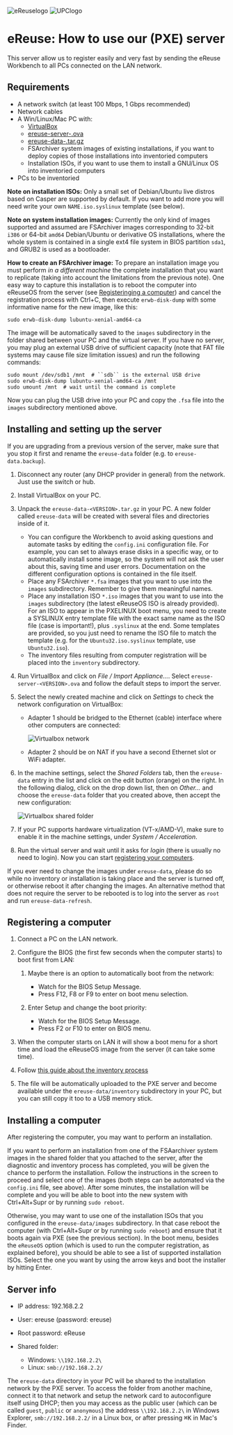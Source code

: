 ![eReuselogo](./images/eReuse_logo_200.png)
![UPClogo](./images/UPC_logo_200.png)

# eReuse: How to use our (PXE) server

This server allow us to register easily and very fast by sending the eReuse Workbench to all PCs connected on the LAN network.

## Requirements

  - A network switch (at least 100 Mbps, 1 Gbps recommended)
  - Network cables
  - A Win/Linux/Mac PC with:
      - [VirtualBox](https://www.virtualbox.org/wiki/Downloads)
      - [ereuse-server-<VERSION>.ova](https://github.com/eReuse/workbench/releases/latest)
      - [ereuse-data-<VERSION>.tar.gz](https://github.com/eReuse/workbench/releases/latest)
      - FSArchiver system images of existing installations, if you want to deploy copies of those installations into inventoried computers
      - Installation ISOs, if you want to use them to install a GNU/Linux OS into inventoried computers
  - PCs to be inventoried

**Note on installation ISOs:** Only a small set of Debian/Ubuntu live distros based on Casper are supported by default. If you want to add more you will need write your own ``NAME.iso.syslinux`` template (see below).

**Note on system installation images:** Currently the only kind of images supported and assumed are FSArchiver images corresponding to 32-bit ``i386`` or 64-bit ``amd64`` Debian/Ubuntu or derivative OS installations, where the whole system is contained in a single ext4 file system in BIOS partition ``sda1``, and GRUB2 is used as a bootloader.

**How to create an FSArchiver image:** To prepare an installation image you must perform *in a different machine* the complete installation that you want to replicate (taking into account the limitations from the previous note).  One easy way to capture this installation is to reboot the computer into eReuseOS from the server (see [Registeringing a computer](#registering-a-computer)) and cancel the registration process with Ctrl+C, then execute ``erwb-disk-dump`` with some informative name for the new image, like this:

```
sudo erwb-disk-dump lubuntu-xenial-amd64-ca
```

The image will be automatically saved to the ``images`` subdirectory in the folder shared between your PC and the virtual server.  If you have no server, you may plug an external USB drive of sufficient capacity (note that FAT file systems may cause file size limitation issues) and run the following commands:

```
sudo mount /dev/sdb1 /mnt  # ``sdb`` is the external USB drive
sudo erwb-disk-dump lubuntu-xenial-amd64-ca /mnt
sudo umount /mnt  # wait until the command is complete
```

Now you can plug the USB drive into your PC and copy the ``.fsa`` file into the ``images`` subdirectory mentioned above.

## Installing and setting up the server

If you are upgrading from a previous version of the server, make sure that you stop it first and rename the ``ereuse-data`` folder (e.g. to ``ereuse-data.backup``).

 1. Disconnect any router (any DHCP provider in general) from the network.  Just use the switch or hub.
 2. Install VirtualBox on your PC.
 3. Unpack the ``ereuse-data-<VERSION>.tar.gz`` in your PC.  A new folder called ``ereuse-data`` will be created with several files and directories inside of it.

      - You can configure the Workbench to avoid asking questions and automate tasks by editing the ``config.ini`` configuration file.  For example, you can set to always erase disks in a specific way, or to automatically install some image, so the system will not ask the user about this, saving time and user errors.  Documentation on the different configuration options is contained in the file itself.
      - Place any FSArchiver ``*.fsa`` images that you want to use into the ``images`` subdirectory.  Remember to give them meaningful names.
      - Place any installation ISO ``*.iso`` images that you want to use into the ``images`` subdirectory (the latest eReuseOS ISO is already provided).  For an ISO to appear in the PXELINUX boot menu, you need to create a SYSLINUX entry template file with the exact same name as the ISO file (case is important!), plus ``.syslinux`` at the end.  Some templates are provided, so you just need to rename the ISO file to match the template (e.g. for the ``Ubuntu32.iso.syslinux`` template, use ``Ubuntu32.iso``).
      - The inventory files resulting from computer registration will be placed into the ``inventory`` subdirectory.

 4. Run VirtualBox and click on *File / Import Appliance…*.  Select `ereuse-server-<VERSION>.ova` and follow the default steps to import the server.
 5. Select the newly created machine and click on *Settings* to check the network configuration on VirtualBox:

      - Adapter 1 should be bridged to the Ethernet (cable) interface where other computers are connected:

        ![Virtualbox network](./images/virtualbox-network.png)

      - Adapter 2 should be on NAT if you have a second Ethernet slot or WiFi adapter.

 6. In the machine settings, select the *Shared Folders* tab, then the ``ereuse-data`` entry in the list and click on the edit button (orange) on the right. In the following dialog, click on the drop down list, then on *Other…* and choose the ``ereuse-data`` folder that you created above, then accept the new configuration:

    ![Virtualbox shared folder](./images/virtualbox-shared.png)

 7. If your PC supports hardware virtualization (VT-x/AMD-V), make sure to enable it in the machine settings, under *System / Acceleration*.
 8. Run the virtual server and wait until it asks for *login* (there is usually no need to login).  Now you can start [registering your computers](#registering-a-computer).

If you ever need to change the images under ``ereuse-data``, please do so while no inventory or installation is taking place and the server is turned off, or otherwise reboot it after changing the images.  An alternative method that does not require the server to be rebooted is to log into the server as ``root`` and run ``ereuse-data-refresh``.

## Registering a computer

 1. Connect a PC on the LAN network.
 2. Configure the BIOS (the first few seconds when the computer starts) to boot first from LAN:

     1. Maybe there is an option to automatically boot from the network:

        - Watch for the BIOS Setup Message.
        - Press F12, F8 or F9 to enter on boot menu selection.

     2. Enter Setup and change the boot priority:

        - Watch for the BIOS Setup Message.
        - Press F2 or F10 to enter on BIOS menu.

 3. When the computer starts on LAN it will show a boot menu for a short time and load the eReuseOS image from the server (it can take some time).
 4. Follow [this guide about the inventory process](https://github.com/eReuse/workbench/blob/master/docs/USB_Register.md#4-inventory-process-register-hardware-characteristics-of-a-computer)
 5. The file will be automatically uploaded to the PXE server and become available under the ``ereuse-data/inventory`` subdirectory in your PC, but you can still copy it too to a USB memory stick.

## Installing a computer

After registering the computer, you may want to perform an installation.

If you want to perform an installation from one of the FSAarchiver system images in the shared folder that you attached to the server, after the diagnostic and inventory process has completed, you will be given the chance to perform the installation.  Follow the instructions in the screen to proceed and select one of the images (both steps can be automated via the ``config.ini`` file, see above).  After some minutes, the installation will be complete and you will be able to boot into the new system with Ctrl+Alt+Supr or by running ``sudo reboot``.

Otherwise, you may want to use one of the installation ISOs that you configured in the ``ereuse-data/images`` subdirectory.  In that case reboot the computer (with Ctrl+Alt+Supr or by running ``sudo reboot``) and ensure that it boots again via PXE (see the previous section).  In the boot menu, besides the ``eReuseOS`` option (which is used to run the computer registration, as explained before), you should be able to see a list of supported installation ISOs.  Select the one you want by using the arrow keys and boot the installer by hitting Enter.

## Server info

 - IP address: 192.168.2.2
 - User: ereuse (password: ereuse)
 - Root password: eReuse
 - Shared folder:

    - Windows: `\\192.168.2.2\`
    - Linux: `smb://192.168.2.2/`

The ``ereuse-data`` directory in your PC will be shared to the installation network by the PXE server.  To access the folder from another machine, connect it to that network and setup the network card to autoconfigure itself using DHCP; then you may access as the public user (which can be called `guest`, `public` or `anonymous`) the address `\\192.168.2.2\` in Windows Explorer, `smb://192.168.2.2/` in a Linux box, or after pressing <kbd>⌘</kbd><kbd>K</kbd> in Mac's Finder.
